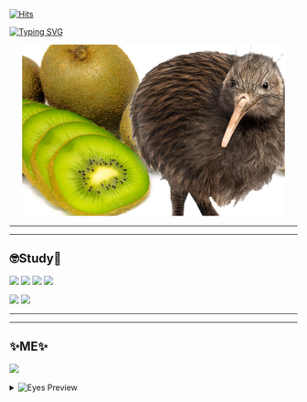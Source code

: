 [![Hits](https://hits.seeyoufarm.com/api/count/incr/badge.svg?url=https%3A%2F%2Fgithub.com%2Fsangyiwoo&count_bg=%2379C83D&title_bg=%230087FF&icon=opsgenie.svg&icon_color=%23E7E7E7&title=%EB%B0%A9%EB%AC%B8%EC%9E%90+%EC%88%98&edge_flat=false)](https://hits.seeyoufarm.com)

[![Typing SVG](https://readme-typing-svg.demolab.com?font=Fira+Code&weight=700&size=30&pause=1000&color=5B9900&random=false&width=435&lines=Do+you+like+KiWi%3F)](https://git.io/typing-svg)
 <p align="center">
  <img width="460" height="300" src="kiwi.jpg">
</p>

---
---
## 🤓Study📖

  <a href="https://github.com/woooooosangyi/C-language.git"><img src="https://img.shields.io/badge/C-A8B9CC?style=for-the-badge&logo=C&logoColor=white"/></a>
  <a href="https://github.com/sangyiwoo/CPP.git"><img src="https://img.shields.io/badge/c++-00599C?style=for-the-badge&logo=c%2B%2B&logoColor=white"/></a>
   <a href="https://github.com/sangyiwoo/Java.git"><img src="https://img.shields.io/badge/Java-007396.svg?&style=for-the-badge&logo=Java&logoColor=white"/></a>
  <a href="https://github.com/sangyiwoo/Python.git"><img src="https://img.shields.io/badge/python-3776AB?style=for-the-badge&logo=python&logoColor=white"/></a>

  <a href="https://github.com/sangyiwoo/Algorithm.git"><img src="https://img.shields.io/badge/Algorithm-FA243C?style=for-the-badge&logo=white"/></a>
  <a href="https://github.com/sangyiwoo/Data-Structure.git"><img src="https://img.shields.io/badge/Data Structure-512BD4?style=for-the-badge&logo=white"/></a>

---
---

 ## ✨ME✨
 <a href="https://www.instagram.com/woooooooosangyi/"><img src="https://img.shields.io/badge/instagram-E4405F?style=for-the-badge&logo=instagram&logoColor=white"/></a>

<details>
<summary>
  <img src="https://raw.githubusercontent.com/Tarikul-Islam-Anik/Animated-Fluent-Emojis/master/Emojis/Hand%20gestures/Eyes.png" alt="Eyes" width="2%" /> Preview
</summary>
   <br>

[![GitHub Streak](https://streak-stats.demolab.com?user=sangyiwoo&locale=ko)](https://git.io/streak-stats)

<div>
  <img alt="stats" align="left" src="https://github-readme-stats.vercel.app/api?username=sangyiwoo&show_icons=true&theme=shadow_green" width = "49%" height="130%" />
  <img alt="algorithms" src="http://mazassumnida.wtf/api/generate_badge?boj=wwqq2004" width="42%" height="100%"/>
</div>
<div>
  <img height=200 align="left"src="https://github-readme-stats.vercel.app/api/top-langs/?username=sangyiwoo&hide=c%23,powershell,Mathematica,Ruby,Objective-C,Objective-C%2b%2b,Cuda&title_color=61dafb&text_color=ffffff&icon_color=61dafb&bg_color=20232a&langs_count=8&layout=compact&border_color=61dafb&hide_border=true&size_weight=0.5&count_weight=0.5"/>
</div>
</details>